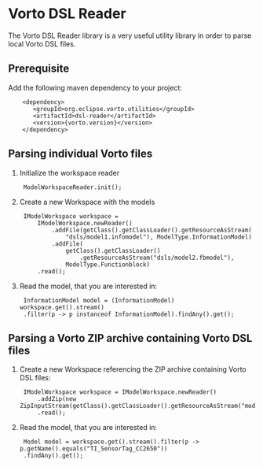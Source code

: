 # Vorto DSL Reader

The Vorto DSL Reader library is a very useful utility library in order to parse local Vorto DSL files. 

## Prerequisite

Add the following maven dependency to your project:

		<dependency>
		   <groupId>org.eclipse.vorto.utilities</groupId>
		   <artifactId>dsl-reader</artifactId>
		   <version>{vorto.version}</version>
		</dependency>


## Parsing individual Vorto files

1. Initialize the workspace reader

        ModelWorkspaceReader.init();

2. Create a new Workspace with the models

		IModelWorkspace workspace =
	        IModelWorkspace.newReader()
	            .addFile(getClass().getClassLoader().getResourceAsStream(
	                "dsls/model1.infomodel"), ModelType.InformationModel)
	            .addFile(
	                getClass().getClassLoader()
	                    .getResourceAsStream("dsls/model2.fbmodel"),
	                ModelType.Functionblock)
			.read();

3. Read the model, that you are interested in:


		InformationModel model = (InformationModel) workspace.get().stream()
		.filter(p -> p instanceof InformationModel).findAny().get();


## Parsing a Vorto ZIP archive containing Vorto DSL files

1. Create a new Workspace referencing the ZIP archive containing Vorto DSL files:

		IModelWorkspace workspace = IModelWorkspace.newReader()
	        .addZip(new ZipInputStream(getClass().getClassLoader().getResourceAsStream("models.zip")))
	        .read();


2. Read the model, that you are interested in:

	    Model model = workspace.get().stream().filter(p -> p.getName().equals("TI_SensorTag_CC2650"))
		.findAny().get();
